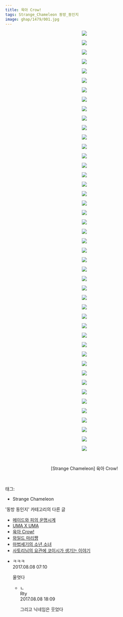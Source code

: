 ```yaml
---
title: 육아 Crow!
tags: Strange_Chameleon 동방_동인지
image: ghap/1479/001.jpg
---
```

<div class="article">
<p style="text-align: center; clear: none; float: none;"><img src="{{ site.nasurl }}/ghap/1479/001.jpg"/></p>
<p style="text-align: center; clear: none; float: none;"><img src="{{ site.nasurl }}/ghap/1479/002.jpg"/></p>
<p style="text-align: center; clear: none; float: none;"><img src="{{ site.nasurl }}/ghap/1479/003.jpg"/></p>
<p style="text-align: center; clear: none; float: none;"><img src="{{ site.nasurl }}/ghap/1479/004.jpg"/></p>
<p style="text-align: center; clear: none; float: none;"><img src="{{ site.nasurl }}/ghap/1479/005.jpg"/></p>
<p style="text-align: center; clear: none; float: none;"><img src="{{ site.nasurl }}/ghap/1479/006.jpg"/></p>
<p style="text-align: center; clear: none; float: none;"><img src="{{ site.nasurl }}/ghap/1479/007.jpg"/></p>
<p style="text-align: center; clear: none; float: none;"><img src="{{ site.nasurl }}/ghap/1479/008.jpg"/></p>
<p style="text-align: center; clear: none; float: none;"><img src="{{ site.nasurl }}/ghap/1479/009.jpg"/></p>
<p style="text-align: center; clear: none; float: none;"><img src="{{ site.nasurl }}/ghap/1479/010.jpg"/></p>
<p style="text-align: center; clear: none; float: none;"><img src="{{ site.nasurl }}/ghap/1479/011.jpg"/></p>
<p style="text-align: center; clear: none; float: none;"><img src="{{ site.nasurl }}/ghap/1479/012.jpg"/></p>
<p style="text-align: center; clear: none; float: none;"><img src="{{ site.nasurl }}/ghap/1479/013.jpg"/></p>
<p style="text-align: center; clear: none; float: none;"><img src="{{ site.nasurl }}/ghap/1479/014.jpg"/></p>
<p style="text-align: center; clear: none; float: none;"><img src="{{ site.nasurl }}/ghap/1479/015.jpg"/></p>
<p style="text-align: center; clear: none; float: none;"><img src="{{ site.nasurl }}/ghap/1479/016.jpg"/></p>
<p style="text-align: center; clear: none; float: none;"><img src="{{ site.nasurl }}/ghap/1479/017.jpg"/></p>
<p style="text-align: center; clear: none; float: none;"><img src="{{ site.nasurl }}/ghap/1479/018.jpg"/></p>
<p style="text-align: center; clear: none; float: none;"><img src="{{ site.nasurl }}/ghap/1479/019.jpg"/></p>
<p style="text-align: center; clear: none; float: none;"><img src="{{ site.nasurl }}/ghap/1479/020.jpg"/></p>
<p style="text-align: center; clear: none; float: none;"><img src="{{ site.nasurl }}/ghap/1479/021.jpg"/></p>
<p style="text-align: center; clear: none; float: none;"><img src="{{ site.nasurl }}/ghap/1479/022.jpg"/></p>
<p style="text-align: center; clear: none; float: none;"><img src="{{ site.nasurl }}/ghap/1479/023.jpg"/></p>
<p style="text-align: center; clear: none; float: none;"><img src="{{ site.nasurl }}/ghap/1479/024.jpg"/></p>
<p style="text-align: center; clear: none; float: none;"><img src="{{ site.nasurl }}/ghap/1479/025.jpg"/></p>
<p style="text-align: center; clear: none; float: none;"><img src="{{ site.nasurl }}/ghap/1479/026.jpg"/></p>
<p style="text-align: center; clear: none; float: none;"><img src="{{ site.nasurl }}/ghap/1479/027.jpg"/></p>
<p style="text-align: center; clear: none; float: none;"><img src="{{ site.nasurl }}/ghap/1479/028.jpg"/></p>
<p style="text-align: center; clear: none; float: none;"><img src="{{ site.nasurl }}/ghap/1479/029.jpg"/></p>
<p style="text-align: center; clear: none; float: none;"><img src="{{ site.nasurl }}/ghap/1479/030.jpg"/></p>
<p style="text-align: center; clear: none; float: none;"><img src="{{ site.nasurl }}/ghap/1479/031.jpg"/></p>
<p style="text-align: center; clear: none; float: none;"><img src="{{ site.nasurl }}/ghap/1479/032.jpg"/></p>
<p style="text-align: center; clear: none; float: none;"><img src="{{ site.nasurl }}/ghap/1479/033.jpg"/></p>
<p style="text-align: center; clear: none; float: none;"><img src="{{ site.nasurl }}/ghap/1479/034.jpg"/></p>
<p style="text-align: center; clear: none; float: none;"><img src="{{ site.nasurl }}/ghap/1479/035.jpg"/></p>
<p style="text-align: center; clear: none; float: none;"><img src="{{ site.nasurl }}/ghap/1479/036.jpg"/></p>
<p style="text-align: center; clear: none; float: none;"><img src="{{ site.nasurl }}/ghap/1479/037.jpg"/></p>
<p style="text-align: center; clear: none; float: none;"><img src="{{ site.nasurl }}/ghap/1479/038.jpg"/></p>
<p style="text-align: center; clear: none; float: none;"><img src="{{ site.nasurl }}/ghap/1479/039.jpg"/></p>
<p style="text-align: center; clear: none; float: none;"><img src="{{ site.nasurl }}/ghap/1479/040.jpg"/></p>
<p style="text-align: center; clear: none; float: none;"><img src="{{ site.nasurl }}/ghap/1479/041.jpg"/></p>
<p style="text-align: center; clear: none; float: none;"><img src="{{ site.nasurl }}/ghap/1479/042.jpg"/></p>
<p style="text-align: center; clear: none; float: none;"><img src="{{ site.nasurl }}/ghap/1479/043.jpg"/></p>
<p style="text-align: center; clear: none; float: none;"><img src="{{ site.nasurl }}/ghap/1479/044.jpg"/></p>
<p style="text-align: center; clear: none; float: none;"><img src="{{ site.nasurl }}/ghap/1479/045.jpg"/></p>
<p style="text-align: center; clear: none; float: none;"><br/></p>
<p style="text-align: center; clear: none; float: none;">[Strange Chameleon] 육아 Crow!</p>
<p><br/></p>
</div><div class="tagTrail">
<p>태그: </p>
<ul>
<li>Strange Chameleon</li>
</ul>
</div><div class="another">
<p>'동방 동인지' 카테고리의 다른 글</p>
<ul>
<li><a href="/2016-08-11-ghap_1482">메이드와 피의 운명시계</a></li>
<li><a href="/2016-08-11-ghap_1481">UMA X UMA</a></li>
<li><a href="/2016-08-11-ghap_1479">육아 Crow!</a></li>
<li><a href="/2016-08-11-ghap_1478">와일드 마리쨩</a></li>
<li><a href="/2016-08-11-ghap_1476">마법세기의 소년 소녀</a></li>
<li><a href="/2016-08-10-ghap_1475">사토리님의 요관에 코이시가 생기는 이야기</a></li>
</ul>
</div><div class="cb_module cb_fluid">
<div class="cb_wrt cb_profile">
<div class="comment">
<ul>
<li class="cb_thumb_off" id="comment15054033">
<div class="cb_comment_area">
<div class="cb_info_area">
<div class="cb_section">
<span class="cb_nick_name">ㅋㅋㅋ</span>
</div>
<div class="cb_section">
<span class="cb_date">2017.08.08 07:10 </span>
</div>
</div>
<div class="cb_dsc_comment">
<p class="cb_dsc">
											울엇다
										</p>
</div>
<ul>
<li class="cb_thumb_off" id="comment15054374">
<span class="cb_bu_subnode">ㄴ</span>
<div class="cb_comment_area">
<div class="cb_info_area">
<div class="cb_section">
<span class="cb_nick_name">Rty</span>
</div>
<div class="cb_section">
<span class="cb_date">2017.08.08 18:09 </span>
</div>
</div>
<div class="cb_dsc_comment">
<p class="cb_dsc">
																그리고 닉네임은 웃었다
															</p>
</div>
</div>
</li>
</ul>
</div></li>
</ul>
</div>
</div><!-- commentList close -->
</div>